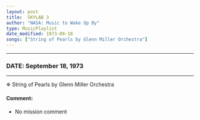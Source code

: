 ```yaml
---
layout: post
title:  SKYLAB 3
author: "NASA: Music to Wake Up By"
type: MusicPlaylist
date_modified: 1973-09-18
songs: ["String of Pearls by Glenn Miller Orchestra"]
---
```


----
### DATE: September 18, 1973
----
✵ String of Pearls by Glenn Miller Orchestra

#### Comment:
* No mission comment



<br/>
<center>
	<a target="_blank"
	   href="https://twitter.com/intent/tweet?hashtags=Space,NASA,Playlist,NASAWakeupCalls,SpaceProgram&text={{ page.author}}, '{{ page.songs.first }}' {{ page.title }}, {{ page.date | date: '%B %d, %Y' }}. {{ site.url }}{{ page.url }}&via=nasawakeupcalls"><i class="fab fa-twitter" alt="Tweet this page" style="font-size: 1.3em;"></i></a>
	&nbsp; 	<i class="fas fa-user-astronaut" style="font-size: 1.5em;"></i> &nbsp;
    <a type="amzn" search="'String of Pearls by Glenn Miller Orchestra'" category="popular music">
    <i class="fab fa-amazon" style="font-size: 1.3em;"></i></a>
</center>
